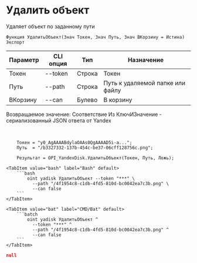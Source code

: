 ﻿---
sidebar_position: 4
---

# Удалить объект
 Удаляет объект по заданному пути



`Функция УдалитьОбъект(Знач Токен, Знач Путь, Знач ВКорзину = Истина) Экспорт`

  | Параметр | CLI опция | Тип | Назначение |
  |-|-|-|-|
  | Токен | --token | Строка | Токен |
  | Путь | --path | Строка | Путь к удаляемой папке или файлу |
  | ВКорзину | --can | Булево | В корзину |

  
  Возвращаемое значение:   Соответствие Из КлючИЗначение - сериализованный JSON ответа от Yandex

<br/>




```bsl title="Пример кода"
    Токен = "y0_AgAAAABdylaOAAs0QgAAAAD5i-a...";
    Путь  = "/b3327332-137b-454c-be37-06cff128756c.png";

    Результат = OPI_YandexDisk.УдалитьОбъект(Токен, Путь, Ложь);
```
    

 <Tabs>
  
    <TabItem value="bash" label="Bash" default>
        ```bash
            oint yadisk УдалитьОбъект --token "***" \
              --path "/4f1954c8-c1db-4fd5-810d-bc0042ea7c3b.png" \
              --can false
        ```
    </TabItem>
  
    <TabItem value="bat" label="CMD/Bat" default>
        ```batch
            oint yadisk УдалитьОбъект ^
              --token "***" ^
              --path "/4f1954c8-c1db-4fd5-810d-bc0042ea7c3b.png" ^
              --can false
        ```
    </TabItem>
</Tabs>


```json title="Результат"
null
```
